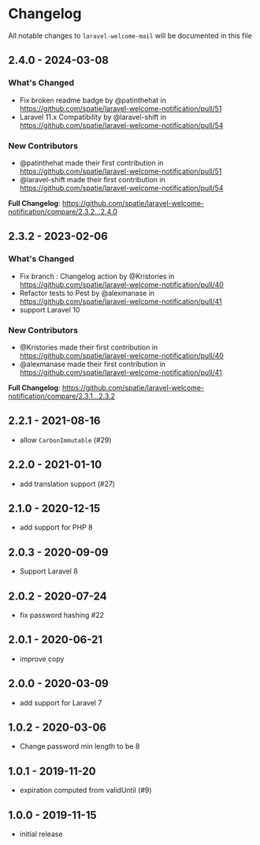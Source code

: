 # Changelog

All notable changes to `laravel-welcome-mail` will be documented in this file

## 2.4.0 - 2024-03-08

### What's Changed

* Fix broken readme badge by @patinthehat in https://github.com/spatie/laravel-welcome-notification/pull/51
* Laravel 11.x Compatibility by @laravel-shift in https://github.com/spatie/laravel-welcome-notification/pull/54

### New Contributors

* @patinthehat made their first contribution in https://github.com/spatie/laravel-welcome-notification/pull/51
* @laravel-shift made their first contribution in https://github.com/spatie/laravel-welcome-notification/pull/54

**Full Changelog**: https://github.com/spatie/laravel-welcome-notification/compare/2.3.2...2.4.0

## 2.3.2 - 2023-02-06

### What's Changed

- Fix branch :  Changelog action by @Kristories in https://github.com/spatie/laravel-welcome-notification/pull/40
- Refactor tests to Pest by @alexmanase in https://github.com/spatie/laravel-welcome-notification/pull/41
- support Laravel 10

### New Contributors

- @Kristories made their first contribution in https://github.com/spatie/laravel-welcome-notification/pull/40
- @alexmanase made their first contribution in https://github.com/spatie/laravel-welcome-notification/pull/41

**Full Changelog**: https://github.com/spatie/laravel-welcome-notification/compare/2.3.1...2.3.2

## 2.2.1 - 2021-08-16

- allow `CarbonImmutable` (#29)

## 2.2.0 - 2021-01-10

- add translation support (#27)

## 2.1.0 - 2020-12-15

- add support for PHP 8

## 2.0.3 - 2020-09-09

- Support Laravel 8

## 2.0.2 - 2020-07-24

- fix password hashing #22

## 2.0.1 - 2020-06-21

- improve copy

## 2.0.0 - 2020-03-09

- add support for Laravel 7

## 1.0.2 - 2020-03-06

- Change password min length to be 8

## 1.0.1 - 2019-11-20

- expiration computed from validUntil (#9)

## 1.0.0 - 2019-11-15

- initial release
